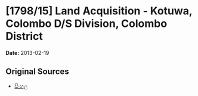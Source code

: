 # [1798/15] Land Acquisition - Kotuwa, Colombo D/S Division, Colombo District

**Date:** 2013-02-19

## Original Sources

- [සිංහල](https://documents.gov.lk/view/extra-gazettes/2013/2/1798-15_S.pdf)
